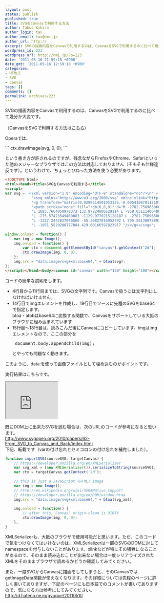 ```yaml
---
layout: post
status: publish
published: true
title: SVGをCavnasで利用する方法
author: Takuo Kihira
author_login: tax
author_email: tax@nmi.jp
author_url: http://
excerpt: SVGの描画内容をCanvasで利用するのは、CanvasをSVGで利用するのに比べて幾分か大変です。<br />
wordpress_id: 223
wordpress_url: http://nmi.jp/?p=223
date: '2011-05-16 21:59:18 +0900'
date_gmt: '2011-05-16 12:59:18 +0900'
categories:
- HTML5
- SVG
- Canvas
tags: []
comments: []
permalink: archives/223
---
```

<p>SVGの描画内容をCanvasで利用するのは、CanvasをSVGで利用するのに比べて幾分か大変です。<br />
<a id="more"></a><a id="more-223"></a><br />
（CanvasをSVGで利用する方法は<a href="http://nmi.jp/archives/216">こちら</a>）</p>
<p>Operaでは、
</p>
```
ctx.drawImage(svg, 0, 0);
```
<p>という書き方が許されるのですが、残念ながらFirefoxやChrome、Safariといった他のメジャーなブラウザではこの方法は対応しておりません（そもそも仕様違反です）。というわけで、ちょっとひねった方法を使う必要があります。<br />
</p>

```html
<!DOCTYPE html>
<html><head><title>SVGをCanvasで利用する</title>
<script>
var svg = '<?xml version="1.0" encoding="UTF-8" standalone="no"?>\n' +
            '<svg xmlns="http://www.w3.org/2000/svg" xmlns:xlink="http://www.w3.org/1999/xlink">' +
            '<g transform="matrix(0.0298614501953125,-0.0054168701171875,0.0054168701171875,0.0298614501953125,79.8,32.25)">' +
            '<path stroke="none" fill="rgb(0,0,0)" d="M -2782.7569658689836 608.6833301566228 L 84.893028645503 1128.8753322274672 ' +
            'L 1683.7664050978372 132.97224006629114 L -858.0511140648059 -328.1137176765489 L 181.5633642527544 -1047.0521235003948 ' +
            'L -275.57473549460883 -1129.9770215128187 L -2782.7569658689836 608.6833301566228 M -1951.5829286777084 429.60166597823917 ' +
            'L -1237.2442827046566 -65.36827816052792 L 795.561309788937 303.38286406493205 L 19.622494346381792 787.1785311665641 ' +
            'L -1951.5829286777084 429.60166597823917 "/></g></svg>';
 
window.onload = function() {
    var img = new Image();
    img.onload = function() {
        var ctx = document.getElementById("canvas").getContext("2d");
        ctx.drawImage(img, 0, 0);
    };
    img.src = "data:image/svg+xml;base64," + btoa(svg);
};
</script></head><body><canvas id="canvas" width="150" height="100"></canvas></body></html>
```
<p>コードの簡単な説明をします。</p>
<ul>
<li>4行目から11行目までは、SVGの文字列です。Canvasで扱うには文字列にしなければいけません。</li>
<li>14行目でimgエレメントを作成し、19行目でソースに先程のSVGをbase64で指定します。<br />
btoa・atobはbase64に変換する関数で、Canvasをサポートしている大抵のブラウザに組み込まれています</li>
<li>15行目～18行目は、読みこんだ後にCanvasにコピーしています。imgはimgエレメントなので、ここの部分を
<pre> document.body.appendChild(img); </pre>
とやっても問題なく動きます。</li>
</ul>
<p>このように、data:を使って画像ファイルとして埋め込むのがポイントです。</p>
<p>実行結果はこちらです。<br /></p>
<iframe src="http://nmi.jp/sources/svg_to_canvas.html" width="170" height="120"></iframe>

<p>既にDOM上に出来たSVGを読む場合は、次のURLのコードが参考になると思います。<br />
<a href="http://www.svgopen.org/2010/papers/62-From_SVG_to_Canvas_and_Back/index.html">http://www.svgopen.org/2010/papers/62-From_SVG_to_Canvas_and_Back/index.html</a><br />
下記、転載です（varの付け忘れとセミコロンの付け忘れを補完しました）。</p>

```javascript
function importSVG(sourceSVG, targetCanvas) {
    // https://developer.mozilla.org/en/XMLSerializer
    var svg_xml = (new XMLSerializer()).serializeToString(sourceSVG);
    var ctx = targetCanvas.getContext('2d');
 
    // this is just a JavaScript (HTML) image
    var img = new Image();
    // http://en.wikipedia.org/wiki/SVG#Native_support
    // https://developer.mozilla.org/en/DOM/window.btoa
    img.src = "data:image/svg+xml;base64," + btoa(svg_xml);
 
    img.onload = function() {
        // after this, Canvas’ origin-clean is DIRTY
        ctx.drawImage(img, 0, 0);
    };
}
```
<p>XMLSerializerも、大抵のブラウザで使用可能だと思います。ただ、このコードで気をつけなくてはいけないのは、XMLSerializerは一部のSVGのDOMに対してnamespaceを付与しないことがあります。xlinkなどが特にその犠牲になることがあるので、そのまま読み込むことが出来ない場合は一度シリアライズされたXMLをそのままブラウザで読めるかどうか確認してみてください。</p>
<p>また、一度SVGからCanvasに描画をしてしまうと、そのCanvasではgetImageData関数が使えなくなります。その詳細については先程のページに詳しく書いてありますが、下記のページにも日本語でのコメントが書いてありますので、気になる方は参考にしてみてください。<br />
<a href="http://d.hatena.ne.jp/gyuque/20110510">http://d.hatena.ne.jp/gyuque/20110510</a></p>
